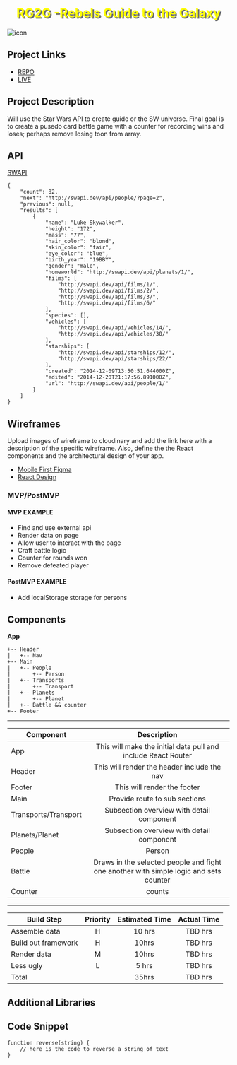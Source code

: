 # <span style="color:yellow;text-shadow:3px 3px rgba(46, 49, 49, .7);"><center>RG2G -Rebels Guide to the Galaxy</center></span>
<right>![icon](https://raw.githubusercontent.com/squirrellypenguin/projectapp/main/geonosis_by_radiusss.png)</right>


## Project Links

- [REPO](https://github.com/squirrellypenguin/projectapp)
- [LIVE](https://objective-kowalevski-4e733f.netlify.app/)

## Project Description

Will use the Star Wars API to create guide or the SW universe.  Final goal is to create a pusedo card battle game with a counter for recording wins and loses; perhaps remove losing toon from array. 

## API

[SWAPI](https://swapi.dev/api/people/)

```
{
	"count": 82,
	"next": "http://swapi.dev/api/people/?page=2",
	"previous": null,
	"results": [
		{
			"name": "Luke Skywalker",
			"height": "172",
			"mass": "77",
			"hair_color": "blond",
			"skin_color": "fair",
			"eye_color": "blue",
			"birth_year": "19BBY",
			"gender": "male",
			"homeworld": "http://swapi.dev/api/planets/1/",
			"films": [
				"http://swapi.dev/api/films/1/",
				"http://swapi.dev/api/films/2/",
				"http://swapi.dev/api/films/3/",
				"http://swapi.dev/api/films/6/"
			],
			"species": [],
			"vehicles": [
				"http://swapi.dev/api/vehicles/14/",
				"http://swapi.dev/api/vehicles/30/"
			],
			"starships": [
				"http://swapi.dev/api/starships/12/",
				"http://swapi.dev/api/starships/22/"
			],
			"created": "2014-12-09T13:50:51.644000Z",
			"edited": "2014-12-20T21:17:56.891000Z",
			"url": "http://swapi.dev/api/people/1/"
		}
	]
}
```


## Wireframes

Upload images of wireframe to cloudinary and add the link here with a description of the specific wireframe. Also, define the the React components and the architectural design of your app.

- [Mobile First Figma](https://www.figma.com/file/GcMtI3P0fA4tpQdW9WNKat/Untitled?node-id=0%3A1)
- [React Design](#Components)


### MVP/PostMVP

#### MVP EXAMPLE
- Find and use external api 
- Render data on page 
- Allow user to interact with the page
- Craft battle logic
- Counter for rounds won
- Remove defeated player


#### PostMVP EXAMPLE

- Add localStorage storage for persons


## Components

**App**
```
+-- Header
|   +-- Nav
+-- Main
|   +-- People
|       +-- Person
|   +-- Transports
|       +-- Transport
|   +-- Planets
|       +-- Planet
|   +-- Battle && counter
+-- Footer
```
____________________________________________________________________________
| Component | Description | 
| --- | :---: |  
| App | This will make the initial data pull and include React Router| 
| Header | This will render the header include the nav | 
| Footer | This will render the footer | 
| Main	|  Provide  route to sub sections|
|Transports/Transport| Subsection overview with detail component |
|Planets/Planet|  Subsection overview with detail component |
|People|Person|  Subsection overview with detail component |
|Battle| Draws in the selected people and fight one another with simple logic and sets counter |
|Counter| counts|

_________________________________________________________________________________________________________
| Build Step | Priority | Estimated Time | Actual Time |
| --- | :---: |  :---: | :---: |
| Assemble data | H | 10 hrs | TBD hrs |
|Build out framework | H | 10hrs |TBD hrs|
| Render data | M | 10hrs| TBD hrs |
|Less ugly| L | 5 hrs |TBD hrs |
| Total |   | 35hrs| TBD hrs |

## Additional Libraries



## Code Snippet

```
function reverse(string) {
	// here is the code to reverse a string of text
}
```
